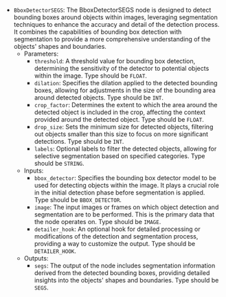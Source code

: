 - `BboxDetectorSEGS`: The BboxDetectorSEGS node is designed to detect bounding boxes around objects within images, leveraging segmentation techniques to enhance the accuracy and detail of the detection process. It combines the capabilities of bounding box detection with segmentation to provide a more comprehensive understanding of the objects' shapes and boundaries.
    - Parameters:
        - `threshold`: A threshold value for bounding box detection, determining the sensitivity of the detector to potential objects within the image. Type should be `FLOAT`.
        - `dilation`: Specifies the dilation applied to the detected bounding boxes, allowing for adjustments in the size of the bounding area around detected objects. Type should be `INT`.
        - `crop_factor`: Determines the extent to which the area around the detected object is included in the crop, affecting the context provided around the detected object. Type should be `FLOAT`.
        - `drop_size`: Sets the minimum size for detected objects, filtering out objects smaller than this size to focus on more significant detections. Type should be `INT`.
        - `labels`: Optional labels to filter the detected objects, allowing for selective segmentation based on specified categories. Type should be `STRING`.
    - Inputs:
        - `bbox_detector`: Specifies the bounding box detector model to be used for detecting objects within the image. It plays a crucial role in the initial detection phase before segmentation is applied. Type should be `BBOX_DETECTOR`.
        - `image`: The input images or frames on which object detection and segmentation are to be performed. This is the primary data that the node operates on. Type should be `IMAGE`.
        - `detailer_hook`: An optional hook for detailed processing or modifications of the detection and segmentation process, providing a way to customize the output. Type should be `DETAILER_HOOK`.
    - Outputs:
        - `segs`: The output of the node includes segmentation information derived from the detected bounding boxes, providing detailed insights into the objects' shapes and boundaries. Type should be `SEGS`.
